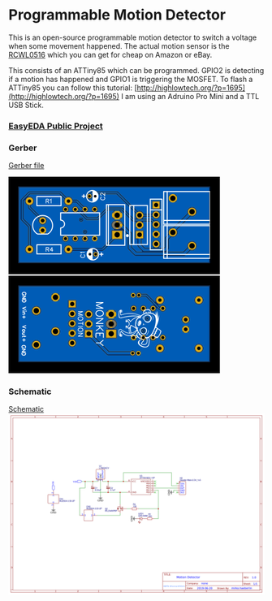 # Programmable Motion Detector

This is an open-source programmable motion detector to switch a voltage when some movement happened. The actual motion sensor is the [RCWL0516](https://github.com/jdesbonnet/RCWL-0516) which you can get for cheap on Amazon or eBay.

This consists of an ATTiny85 which can be programmed. GPIO2 is detecting if a motion has happened and GPIO1 is triggering the MOSFET. To flash a ATTiny85 you can follow this tutorial: [http://highlowtech.org/?p=1695](http://highlowtech.org/?p=1695)
I am using an Adruino Pro Mini and a TTL USB Stick.

### [EasyEDA Public Project](https://easyeda.com/mirko.haeberlin/replace-light-switch)

### Gerber
[Gerber file](./Gerber_motion-detector.zip)

<img src="./img/pcb_front.svg">
<img src="./img/pcb_back.svg">

### Schematic
[Schematic](./Schematic_motion-detector.pdf)
<img src="./img/Schematic_motion-detector.png">
